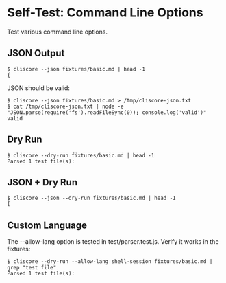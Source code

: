 # Self-Test: Command Line Options

Test various command line options.

## JSON Output

```cliscore
$ cliscore --json fixtures/basic.md | head -1
{
```

JSON should be valid:

```cliscore
$ cliscore --json fixtures/basic.md > /tmp/cliscore-json.txt
$ cat /tmp/cliscore-json.txt | node -e "JSON.parse(require('fs').readFileSync(0)); console.log('valid')"
valid
```

## Dry Run

```cliscore
$ cliscore --dry-run fixtures/basic.md | head -1
Parsed 1 test file(s):
```

## JSON + Dry Run

```cliscore
$ cliscore --json --dry-run fixtures/basic.md | head -1
[
```

## Custom Language

The --allow-lang option is tested in test/parser.test.js.
Verify it works in the fixtures:

```cliscore
$ cliscore --dry-run --allow-lang shell-session fixtures/basic.md | grep "test file"
Parsed 1 test file(s):
```
